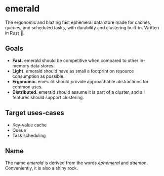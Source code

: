 # emerald
The ergonomic and blazing fast ephemeral data store made for caches, queues, and scheduled tasks, with durability and clustering built-in. Written in Rust 🦀.

## Goals
- **Fast.** emerald should be competitive when compared to other in-memory data stores.
- **Light.** emerald should have as small a footprint on resource consumption as possible.
- **Ergonomic.** emerald should provide approachable abstractions for common uses.
- **Distributed.** emerald should assume it is part of a cluster, and all features should support clustering.

## Target uses-cases
- Key-value cache
- Queue
- Task scheduling

## Name
The name _emerald_ is derived from the words _ephemeral_ and _daemon_. Conveniently, it is also a shiny rock.
